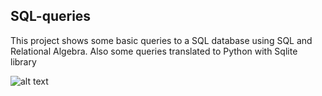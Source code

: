 ## SQL-queries

This project shows some basic queries to a SQL database using SQL and Relational Algebra.
Also some queries translated to Python with Sqlite library

![alt text](https://webobjects2.cdw.com/is/image/CDW/5942292?$product-main$)
